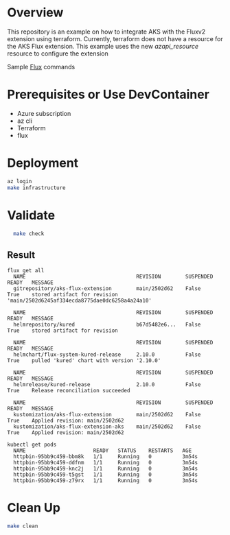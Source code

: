 # Overview

This repository is an example on how to integrate AKS with the Fluxv2 extension using terraform.  Currently, terraform does not have a resource for the AKS Flux extension.  This example uses the new _azapi_resource_ resource to configure the extension

Sample [Flux](./Flux.md) commands 

# Prerequisites or Use DevContainer
* Azure subscription
* az cli
* Terraform 
* flux

# Deployment 
```bash
az login 
make infrastructure 
```

# Validate 
```bash
  make check
```

## Result
```
flux get all
  NAME                                    REVISION        SUSPENDED       READY   MESSAGE
  gitrepository/aks-flux-extension        main/2502d62    False           True    stored artifact for revision 'main/2502d6245af334ecda8775dae0dc6258a4a24a10'

  NAME                                    REVISION        SUSPENDED       READY   MESSAGE
  helmrepository/kured                    b67d5482e6...   False           True    stored artifact for revision 

  NAME                                    REVISION        SUSPENDED       READY   MESSAGE
  helmchart/flux-system-kured-release     2.10.0          False           True    pulled 'kured' chart with version '2.10.0'

  NAME                                    REVISION        SUSPENDED       READY   MESSAGE
  helmrelease/kured-release               2.10.0          False           True    Release reconciliation succeeded

  NAME                                    REVISION        SUSPENDED       READY   MESSAGE
  kustomization/aks-flux-extension        main/2502d62    False           True    Applied revision: main/2502d62
  kustomization/aks-flux-extension-aks    main/2502d62    False           True    Applied revision: main/2502d62

kubectl get pods
  NAME                      READY   STATUS    RESTARTS   AGE
  httpbin-95bb9c459-bbm8k   1/1     Running   0          3m54s
  httpbin-95bb9c459-ddfnm   1/1     Running   0          3m54s
  httpbin-95bb9c459-knc2j   1/1     Running   0          3m54s
  httpbin-95bb9c459-t5gst   1/1     Running   0          3m54s
  httpbin-95bb9c459-z79rx   1/1     Running   0          3m54s
```

# Clean Up
```bash
make clean
```

